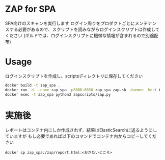 # ZAP for SPA
SPA向けのスキャンを実行します
ログイン周りをプロダクトごとにメンテナンスする必要があるので、スクリプトを読みながらログインスクリプトは作成してください
(ギルドでは、ログインスクリプトに機微な情報が含まれるので別途配布)

# Usage
ログインスクリプトを作成し、scriptsディレクトリに保存してください
```bash
docker build -t zap_spa .
docker run -d --name zap_spa -p8080:8080 zap_spa zap.sh -daemon -host 0.0.0.0 -port 8080 -config api.addrs.addr.name=.* -config api.addrs.addr.regex=true -config api.key=qiiutul4utrfub1b8veqs50bk0 -addoninstall exportreport
docker exec -t zap_spa python3 zapscripts/zap.py
```

# 実施後
レポートはコンテナ内にしか作成されず、結果はElasticSearchに送るようにしていますが
もし必要であれば以下のコマンドでコンテナ内からコピーしてください
```
docker cp zap_spa:/zap/report.html:<おきたいところ>
```